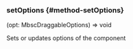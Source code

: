 ### setOptions {#method-setOptions}

(opt: MbscDraggableOptions) => void


Sets or updates options of the component
